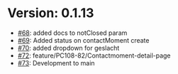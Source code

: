 # Version: 0.1.13

* [#68](https://github.com/ConductionNL/zaakafhandelapp/pull/68): added docs to notClosed param
* [#69](https://github.com/ConductionNL/zaakafhandelapp/pull/69): Added status on contactMoment create
* [#70](https://github.com/ConductionNL/zaakafhandelapp/pull/70): added dropdown for geslacht
* [#72](https://github.com/ConductionNL/zaakafhandelapp/pull/72): feature/PC108-82/Contactmoment-detail-page
* [#73](https://github.com/ConductionNL/zaakafhandelapp/pull/73): Development to main
